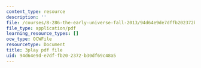 ```yaml
---
content_type: resource
description: ''
file: /courses/8-286-the-early-universe-fall-2013/94d64e9de7dffb202372b30df69c48a5_ARuzDX55Xnk.pdf
file_type: application/pdf
learning_resource_types: []
ocw_type: OCWFile
resourcetype: Document
title: 3play pdf file
uid: 94d64e9d-e7df-fb20-2372-b30df69c48a5
---
```

